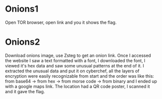 # Onions1

Open TOR browser, open link and you it shows the flag.

# Onions2

Download onions image, use Zsteg to get an onion link. Once I accessed the website I saw a text formatted with a font, I downloaded the font, I viewed it's hex data and saw some unusual patterns at the end of it. I extracted the unusual data and put it on cyberchef, all the layers of encryption were easily recognizable from start and the order was like this: from base64 -> from hex -> from morse code -> from binary and I ended up with a google maps link. The location had a QR code poster, I scanned it and it gave the flag.

